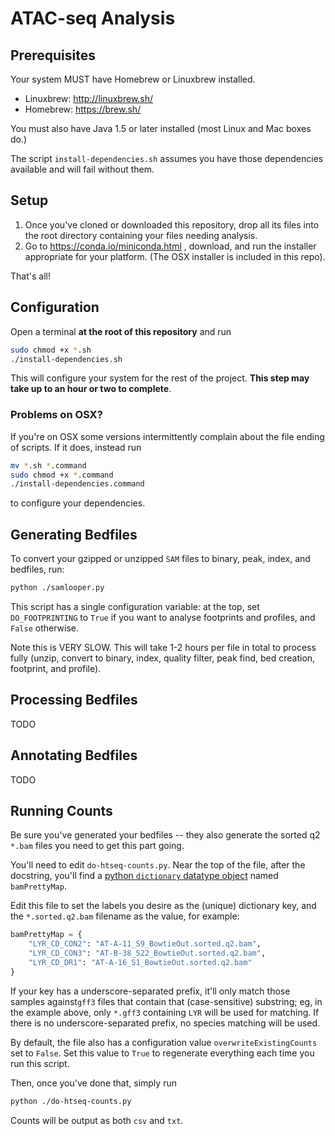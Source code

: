 ATAC-seq Analysis
=====================================

## Prerequisites

Your system MUST have Homebrew or Linuxbrew installed.

- Linuxbrew: http://linuxbrew.sh/
- Homebrew: https://brew.sh/

You must also have Java 1.5 or later installed (most Linux and Mac boxes do.)

The script `install-dependencies.sh` assumes you have those dependencies available and will fail without them.

## Setup

1. Once you've cloned or downloaded this repository, drop all its files into the root directory containing your files needing analysis.
2. Go to https://conda.io/miniconda.html , download, and run the installer appropriate for your platform. (The OSX installer is included in this repo).

That's all!

## Configuration

Open a terminal **at the root of this repository** and run

```bash
sudo chmod +x *.sh
./install-dependencies.sh
```

This will configure your system for the rest of the project. **This step may take up to an hour or two to complete**.


### Problems on OSX?
If you're on OSX some versions intermittently complain about the file ending of scripts. If it does, instead run

```bash
mv *.sh *.command
sudo chmod +x *.command
./install-dependencies.command
```

to configure your dependencies.

## Generating Bedfiles

To convert your gzipped or unzipped `SAM` files to binary, peak, index, and bedfiles, run:

```bash
python ./samlooper.py
```

This script has a single configuration variable: at the top, set `DO_FOOTPRINTING` to `True` if you want to analyse footprints and profiles, and `False` otherwise.

Note this is VERY SLOW. This will take 1-2 hours per file in total to process fully (unzip, convert to binary, index, quality filter, peak find, bed creation, footprint, and profile).


## Processing Bedfiles

TODO

## Annotating Bedfiles

TODO


## Running Counts

Be sure you've generated your bedfiles -- they also generate the sorted q2 `*.bam` files you need to get this part going.

You'll need to edit `do-htseq-counts.py`. Near the top of the file, after the docstring, you'll find a [python `dictionary` datatype object](https://docs.python.org/3/tutorial/datastructures.html#dictionaries) named `bamPrettyMap`.

Edit this file to set the labels you desire as the (unique) dictionary key, and the  `*.sorted.q2.bam` filename as the value, for example:

```python
bamPrettyMap = {
    "LYR_CD_CON2": "AT-A-11_S9_BowtieOut.sorted.q2.bam",
    "LYR_CD_CON3": "AT-B-38_S22_BowtieOut.sorted.q2.bam",
    "LYR_CD_DR1": "AT-A-16_S1_BowtieOut.sorted.q2.bam"
}
```

If your key has a underscore-separated prefix, it'll only match those samples against`gff3` files that contain that (case-sensitive) substring; eg, in the example above, only `*.gff3` containing `LYR` will be used for matching. If there is no underscore-separated prefix, no species matching will be used.

By default, the file also has a configuration value `overwriteExistingCounts` set to `False`. Set this value to `True` to regenerate everything each time you run this script.

Then, once you've done that, simply run

```bash
python ./do-htseq-counts.py
```

Counts will be output as both `csv` and `txt`.
